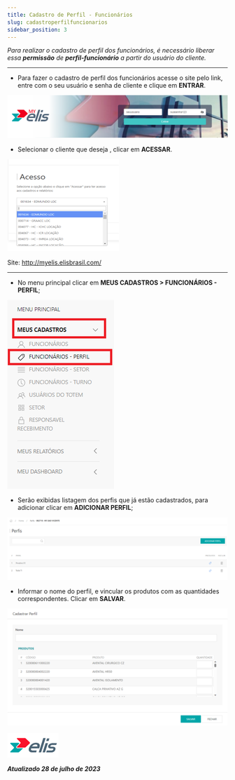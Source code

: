```yaml
---
title: Cadastro de Perfil - Funcionários
slug: cadastroperfilfuncionarios
sidebar_position: 3
--- 
```

*Para realizar o cadastro de perfil dos funcionários, é necessário liberar essa **permissão** de **perfil-funcionário** a partir do usuário do cliente.*

---

* Para fazer o cadastro de perfil dos funcionários acesse o site pelo link, entre com o seu usuário e senha de cliente e clique em **ENTRAR**.

![Alt text](<../../MyElis - Planta/Login e Acesso/image.png>)

* Selecionar o cliente que deseja , clicar em **ACESSAR**.

![Alt text](image-9.png)

Site: http://myelis.elisbrasil.com/

---

* No menu principal clicar em **MEUS CADASTROS > FUNCIONÁRIOS - PERFIL**;

![Alt text](image-14.png)

* Serão exibidas listagem dos perfis que já estão cadastrados, para adicionar clicar em **ADICIONAR PERFIL**;

![Alt text](image-15.png)

* Informar o nome do perfil, e vincular os produtos com as quantidades correspondentes. Clicar em **SALVAR**.

![Alt text](image-16.png)

![Alt text](<../../MyElis - Planta/Login e Acesso/image-7.png>)

***Atualizado 28 de julho de 2023***